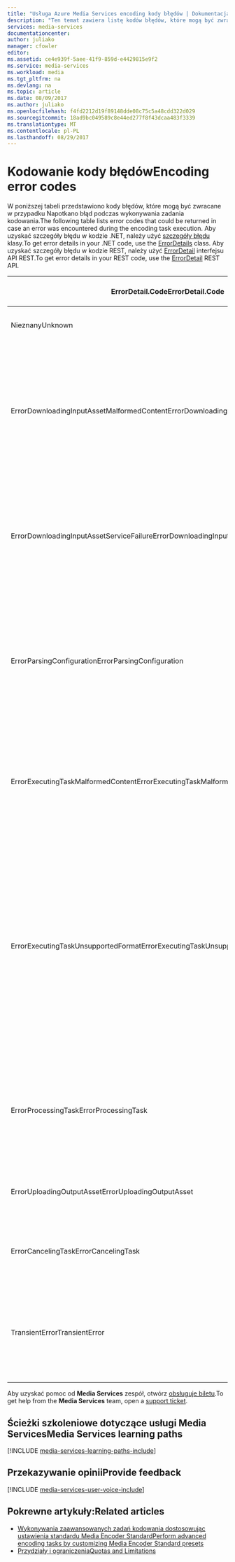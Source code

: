 ```yaml
---
title: "Usługa Azure Media Services encoding kody błędów | Dokumentacja firmy Microsoft"
description: "Ten temat zawiera listę kodów błędów, które mogą być zwracane w przypadku Napotkano błąd podczas wykonywania zadania kodowania."
services: media-services
documentationcenter: 
author: juliako
manager: cfowler
editor: 
ms.assetid: ce4e939f-5aee-41f9-859d-e4429815e9f2
ms.service: media-services
ms.workload: media
ms.tgt_pltfrm: na
ms.devlang: na
ms.topic: article
ms.date: 08/09/2017
ms.author: juliako
ms.openlocfilehash: f4fd2212d19f89148dde08c75c5a48cdd322d029
ms.sourcegitcommit: 18ad9bc049589c8e44ed277f8f43dcaa483f3339
ms.translationtype: MT
ms.contentlocale: pl-PL
ms.lasthandoff: 08/29/2017
---
```

# <a name="encoding-error-codes"></a><span data-ttu-id="358e6-103">Kodowanie kody błędów</span><span class="sxs-lookup"><span data-stu-id="358e6-103">Encoding error codes</span></span>

<span data-ttu-id="358e6-104">W poniższej tabeli przedstawiono kody błędów, które mogą być zwracane w przypadku Napotkano błąd podczas wykonywania zadania kodowania.</span><span class="sxs-lookup"><span data-stu-id="358e6-104">The following table lists error codes that could be returned in case an error was encountered during the encoding task execution.</span></span>  <span data-ttu-id="358e6-105">Aby uzyskać szczegóły błędu w kodzie .NET, należy użyć [szczegóły błędu](http://msdn.microsoft.com/library/microsoft.windowsazure.mediaservices.client.errordetail.aspx) klasy.</span><span class="sxs-lookup"><span data-stu-id="358e6-105">To get error details in your .NET code, use the [ErrorDetails](http://msdn.microsoft.com/library/microsoft.windowsazure.mediaservices.client.errordetail.aspx) class.</span></span> <span data-ttu-id="358e6-106">Aby uzyskać szczegóły błędu w kodzie REST, należy użyć [ErrorDetail](https://msdn.microsoft.com/library/jj853026.aspx) interfejsu API REST.</span><span class="sxs-lookup"><span data-stu-id="358e6-106">To get error details in your REST code, use the [ErrorDetail](https://msdn.microsoft.com/library/jj853026.aspx) REST API.</span></span>

| <span data-ttu-id="358e6-107">ErrorDetail.Code</span><span class="sxs-lookup"><span data-stu-id="358e6-107">ErrorDetail.Code</span></span> | <span data-ttu-id="358e6-108">Możliwe przyczyny błędu</span><span class="sxs-lookup"><span data-stu-id="358e6-108">Possible causes for error</span></span> |
| --- | --- |
| <span data-ttu-id="358e6-109">Nieznany</span><span class="sxs-lookup"><span data-stu-id="358e6-109">Unknown</span></span> |<span data-ttu-id="358e6-110">Wystąpił nieznany błąd podczas wykonywania zadania</span><span class="sxs-lookup"><span data-stu-id="358e6-110">Unknown error while executing the task</span></span> |
| <span data-ttu-id="358e6-111">ErrorDownloadingInputAssetMalformedContent</span><span class="sxs-lookup"><span data-stu-id="358e6-111">ErrorDownloadingInputAssetMalformedContent</span></span> |<span data-ttu-id="358e6-112">Kategorii błędów, który obejmuje błędy w czasie pobierania wejściowych zasobów, takich jak nazwy uszkodzonych plików, zero pliki o długości, niepoprawny formatuje i tak dalej.</span><span class="sxs-lookup"><span data-stu-id="358e6-112">Category of errors that covers errors in downloading input asset such as bad file names, zero length files, incorrect formats and so on.</span></span> |
| <span data-ttu-id="358e6-113">ErrorDownloadingInputAssetServiceFailure</span><span class="sxs-lookup"><span data-stu-id="358e6-113">ErrorDownloadingInputAssetServiceFailure</span></span> |<span data-ttu-id="358e6-114">Kategoria błędów obejmuje problemów po stronie usługi — na przykład sieci lub magazynu błędy podczas pobierania.</span><span class="sxs-lookup"><span data-stu-id="358e6-114">Category of errors that covers problems on the service side - for example network or storage errors while downloading.</span></span> |
| <span data-ttu-id="358e6-115">ErrorParsingConfiguration</span><span class="sxs-lookup"><span data-stu-id="358e6-115">ErrorParsingConfiguration</span></span> |<span data-ttu-id="358e6-116">Kategoria błędów, gdy zadanie <see cref="MediaTask.PrivateData"/> (Konfiguracja) jest nieprawidłowa, na przykład konfiguracji nie jest poprawnym systemem ustawienia wstępnego lub zawiera nieprawidłowy kod XML.</span><span class="sxs-lookup"><span data-stu-id="358e6-116">Category of errors where task <see cref="MediaTask.PrivateData"/> (configuration) is not valid, for example the configuration is not a valid system preset or it contains invalid XML.</span></span> |
| <span data-ttu-id="358e6-117">ErrorExecutingTaskMalformedContent</span><span class="sxs-lookup"><span data-stu-id="358e6-117">ErrorExecutingTaskMalformedContent</span></span> |<span data-ttu-id="358e6-118">Kategoria błędy podczas wykonywania zadań, gdy problemy wewnątrz multimedialnych plików wejściowych spowodować niepowodzenie.</span><span class="sxs-lookup"><span data-stu-id="358e6-118">Category of errors during the execution of the task where issues inside the input media files cause failure.</span></span> |
| <span data-ttu-id="358e6-119">ErrorExecutingTaskUnsupportedFormat</span><span class="sxs-lookup"><span data-stu-id="358e6-119">ErrorExecutingTaskUnsupportedFormat</span></span> |<span data-ttu-id="358e6-120">Kategoria błędy, gdy procesor multimediów nie może przetworzyć pliki udostępniane — formatu media nie obsługiwany lub nie jest zgodna z konfiguracją.</span><span class="sxs-lookup"><span data-stu-id="358e6-120">Category of errors where the media processor cannot process the files provided - media format not supported, or does not match the Configuration.</span></span> <span data-ttu-id="358e6-121">Na przykład w trakcie generowania tylko dźwięk danych wyjściowych z zasobu, który zawiera tylko wideo</span><span class="sxs-lookup"><span data-stu-id="358e6-121">For example, trying to produce an audio-only output from an asset that has only video</span></span> |
| <span data-ttu-id="358e6-122">ErrorProcessingTask</span><span class="sxs-lookup"><span data-stu-id="358e6-122">ErrorProcessingTask</span></span> |<span data-ttu-id="358e6-123">Kategoria innych błędów, które procesor multimediów napotka podczas przetwarzania zadania niezwiązane zawartości.</span><span class="sxs-lookup"><span data-stu-id="358e6-123">Category of other errors that the media processor encounters during the processing of the task that are unrelated to content.</span></span> |
| <span data-ttu-id="358e6-124">ErrorUploadingOutputAsset</span><span class="sxs-lookup"><span data-stu-id="358e6-124">ErrorUploadingOutputAsset</span></span> |<span data-ttu-id="358e6-125">Kategoria błędy podczas przekazywania elementu zawartości wyjściowej</span><span class="sxs-lookup"><span data-stu-id="358e6-125">Category of errors when uploading the output asset</span></span> |
| <span data-ttu-id="358e6-126">ErrorCancelingTask</span><span class="sxs-lookup"><span data-stu-id="358e6-126">ErrorCancelingTask</span></span> |<span data-ttu-id="358e6-127">Kategoria błędów, aby pokrywał błędy przy próbie anulowania zadania</span><span class="sxs-lookup"><span data-stu-id="358e6-127">Category of errors to cover failures when attempting to cancel the Task</span></span> |
| <span data-ttu-id="358e6-128">TransientError</span><span class="sxs-lookup"><span data-stu-id="358e6-128">TransientError</span></span> |<span data-ttu-id="358e6-129">Kategoria błędów, aby pokrywał przejściowych problemów (np.)</span><span class="sxs-lookup"><span data-stu-id="358e6-129">Category of errors to cover transient issues (eg.</span></span> <span data-ttu-id="358e6-130">tymczasowe problemy z siecią z usługą Azure Storage)</span><span class="sxs-lookup"><span data-stu-id="358e6-130">temporary networking issues with Azure Storage)</span></span> |

<span data-ttu-id="358e6-131">Aby uzyskać pomoc od **Media Services** zespół, otwórz [obsługuje biletu](https://portal.azure.com/#blade/Microsoft_Azure_Support/HelpAndSupportBlade).</span><span class="sxs-lookup"><span data-stu-id="358e6-131">To get help from the **Media Services** team, open a [support ticket](https://portal.azure.com/#blade/Microsoft_Azure_Support/HelpAndSupportBlade).</span></span>

## <a name="media-services-learning-paths"></a><span data-ttu-id="358e6-132">Ścieżki szkoleniowe dotyczące usługi Media Services</span><span class="sxs-lookup"><span data-stu-id="358e6-132">Media Services learning paths</span></span>
[!INCLUDE [media-services-learning-paths-include](../../includes/media-services-learning-paths-include.md)]

## <a name="provide-feedback"></a><span data-ttu-id="358e6-133">Przekazywanie opinii</span><span class="sxs-lookup"><span data-stu-id="358e6-133">Provide feedback</span></span>
[!INCLUDE [media-services-user-voice-include](../../includes/media-services-user-voice-include.md)]

## <a name="related-articles"></a><span data-ttu-id="358e6-134">Pokrewne artykuły:</span><span class="sxs-lookup"><span data-stu-id="358e6-134">Related articles</span></span>
* [<span data-ttu-id="358e6-135">Wykonywania zaawansowanych zadań kodowania dostosowując ustawienia standardu Media Encoder Standard</span><span class="sxs-lookup"><span data-stu-id="358e6-135">Perform advanced encoding tasks by customizing Media Encoder Standard presets</span></span>](media-services-custom-mes-presets-with-dotnet.md)
* [<span data-ttu-id="358e6-136">Przydziały i ograniczenia</span><span class="sxs-lookup"><span data-stu-id="358e6-136">Quotas and Limitations</span></span>](media-services-quotas-and-limitations.md)

<!--Reference links in article-->
[1]: http://azure.microsoft.com/pricing/details/media-services/
